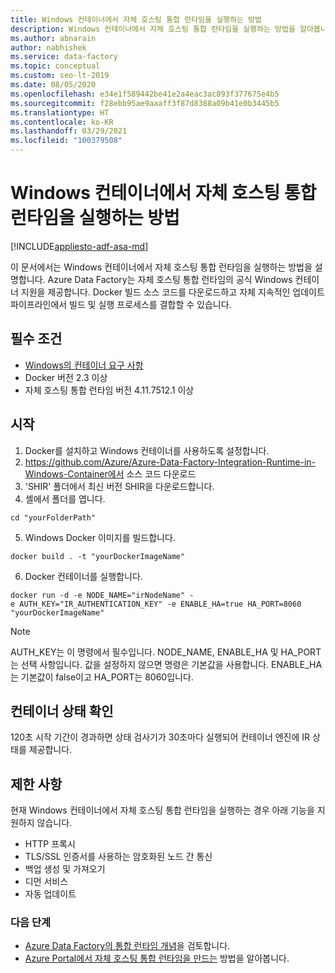 ```yaml
---
title: Windows 컨테이너에서 자체 호스팅 통합 런타임을 실행하는 방법
description: Windows 컨테이너에서 자체 호스팅 통합 런타임을 실행하는 방법을 알아봅니다.
ms.author: abnarain
author: nabhishek
ms.service: data-factory
ms.topic: conceptual
ms.custom: seo-lt-2019
ms.date: 08/05/2020
ms.openlocfilehash: e34e1f589442be41e2a4eac3ac893f377675e4b5
ms.sourcegitcommit: f28ebb95ae9aaaff3f87d8388a09b41e0b3445b5
ms.translationtype: HT
ms.contentlocale: ko-KR
ms.lasthandoff: 03/29/2021
ms.locfileid: "100379508"
---
```

# <a name="how-to-run-self-hosted-integration-runtime-in-windows-container"></a>Windows 컨테이너에서 자체 호스팅 통합 런타임을 실행하는 방법

[!INCLUDE[appliesto-adf-asa-md](includes/appliesto-adf-xxx-md.md)]

이 문서에서는 Windows 컨테이너에서 자체 호스팅 통합 런타임을 실행하는 방법을 설명합니다.
Azure Data Factory는 자체 호스팅 통합 런타임의 공식 Windows 컨테이너 지원을 제공합니다. Docker 빌드 소스 코드를 다운로드하고 자체 지속적인 업데이트 파이프라인에서 빌드 및 실행 프로세스를 결합할 수 있습니다. 

## <a name="prerequisites"></a>필수 조건 
- [Windows의 컨테이너 요구 사항](/virtualization/windowscontainers/deploy-containers/system-requirements)
- Docker 버전 2.3 이상 
- 자체 호스팅 통합 런타임 버전 4.11.7512.1 이상 
## <a name="get-started"></a>시작 
1.  Docker를 설치하고 Windows 컨테이너를 사용하도록 설정합니다. 
2.  https://github.com/Azure/Azure-Data-Factory-Integration-Runtime-in-Windows-Container에서 소스 코드 다운로드
3.  'SHIR' 폴더에서 최신 버전 SHIR을 다운로드합니다. 
4.  셸에서 폴더를 엽니다. 
```console
cd "yourFolderPath"
```

5.  Windows Docker 이미지를 빌드합니다. 
```console
docker build . -t "yourDockerImageName" 
```
6.  Docker 컨테이너를 실행합니다. 
```console
docker run -d -e NODE_NAME="irNodeName" -e AUTH_KEY="IR_AUTHENTICATION_KEY" -e ENABLE_HA=true HA_PORT=8060 "yourDockerImageName"    
```
> [!NOTE]
> AUTH_KEY는 이 명령에서 필수입니다. NODE_NAME, ENABLE_HA 및 HA_PORT는 선택 사항입니다. 값을 설정하지 않으면 명령은 기본값을 사용합니다. ENABLE_HA는 기본값이 false이고 HA_PORT는 8060입니다.

## <a name="container-health-check"></a>컨테이너 상태 확인 
120초 시작 기간이 경과하면 상태 검사기가 30초마다 실행되어 컨테이너 엔진에 IR 상태를 제공합니다. 

## <a name="limitations"></a>제한 사항
현재 Windows 컨테이너에서 자체 호스팅 통합 런타임을 실행하는 경우 아래 기능을 지원하지 않습니다.
- HTTP 프록시 
- TLS/SSL 인증서를 사용하는 암호화된 노드 간 통신 
- 백업 생성 및 가져오기 
- 디먼 서비스 
- 자동 업데이트 

### <a name="next-steps"></a>다음 단계
- [Azure Data Factory의 통합 런타임 개념](./concepts-integration-runtime.md)을 검토합니다.
- [Azure Portal에서 자체 호스팅 통합 런타임을 만드는](./create-self-hosted-integration-runtime.md) 방법을 알아봅니다.